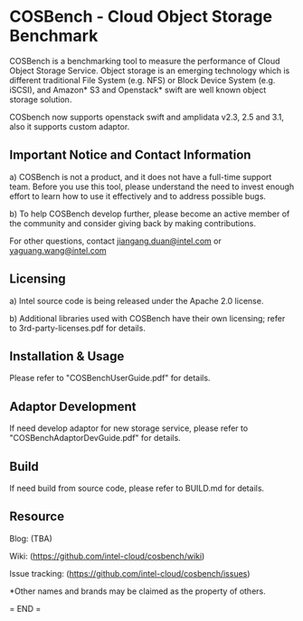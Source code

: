COSBench - Cloud Object Storage Benchmark
=========================================

COSBench is a benchmarking tool to measure the performance of Cloud Object Storage Service. Object storage is an 
emerging technology which is different traditional File System (e.g. NFS) or Block Device System (e.g. iSCSI), and 
Amazon* S3 and Openstack* swift are well known object storage solution.

COSbench now supports openstack swift and amplidata v2.3, 2.5 and 3.1, also it supports custom adaptor.


Important Notice and Contact Information
----------------------------------------

a) COSBench is not a product, and it does not have a full-time support team. Before you use this tool, please understand 
the need to invest enough effort to learn how to use it effectively and to address possible bugs.

b) To help COSBench develop further, please become an active member of the community and consider giving back by making 
contributions.

For other questions, contact jiangang.duan@intel.com or yaguang.wang@intel.com


Licensing
---------

a) Intel source code is being released under the Apache 2.0 license.

b) Additional libraries used with COSBench have their own licensing; refer to 3rd-party-licenses.pdf for details.


Installation & Usage
--------------------

Please refer to "COSBenchUserGuide.pdf" for details.


Adaptor Development
-------------------
If need develop adaptor for new storage service, please refer to "COSBenchAdaptorDevGuide.pdf" for details.


Build
-----
If need build from source code, please refer to BUILD.md for details.


Resource
--------
Blog: (TBA)

Wiki: (https://github.com/intel-cloud/cosbench/wiki)

Issue tracking: (https://github.com/intel-cloud/cosbench/issues)


*Other names and brands may be claimed as the property of others.


= END =
